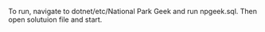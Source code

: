 To run, navigate to dotnet/etc/National Park Geek and run npgeek.sql. Then open solutuion file and start.

